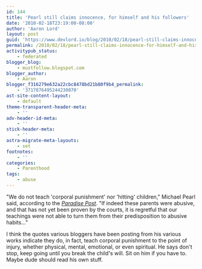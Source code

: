 ```yaml
---
id: 144
title: 'Pearl still claims innocence, for himself and his followers'
date: '2010-02-18T23:19:00-08:00'
author: 'Aaron Lord'
layout: post
guid: 'https://www.devlord.io/blog/2010/02/18/pearl-still-claims-innocence-for-himself-and-his-followers/'
permalink: /2010/02/18/pearl-still-claims-innocence-for-himself-and-his-followers/
activitypub_status:
    - federated
blogger_blog:
    - mustfollow.blogspot.com
blogger_author:
    - Aaron
blogger_f316279e632a22cbc8478bd21b80f9b4_permalink:
    - '3717876495244230870'
ast-site-content-layout:
    - default
theme-transparent-header-meta:
    - ''
adv-header-id-meta:
    - ''
stick-header-meta:
    - ''
astra-migrate-meta-layouts:
    - set
footnotes:
    - ''
categories:
    - Parenthood
tags:
    - abuse
---
```


<!-- wp:paragraph -->
<p>"We do not teach 'corporal punishment' nor 'hitting' children," Michael Pearl said, according to the <em><a href="https://www.paradisepost.com/2010/02/26/questions-about-ministry-grow/" title="">Paradise Post</a></em>. "If indeed these parents were abusive, and that has not yet been proven by the courts, it is regretful that our teachings were not able to turn them from their predisposition to abusive habits..."</p>
<!-- /wp:paragraph -->

<!-- wp:paragraph -->
<p>I think the quotes various bloggers have been posting from his various works indicate they do, in fact, teach corporal punishment to the point of injury, whether physical, mental, emotional, or even spiritual. He says don't stop, keep going until you break the child's will. Sit on him if you have to. Maybe dude should read his own stuff.</p>
<!-- /wp:paragraph -->